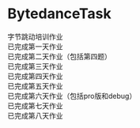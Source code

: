 # BytedanceTask
字节跳动培训作业  
已完成第一天作业  
已完成第二天作业（包括第四题）  
已完成第三天作业  
已完成第四天作业  
已完成第五天作业  
已完成第六天作业（包括pro版和debug）  
已完成第七天作业  
已完成第八天作业
